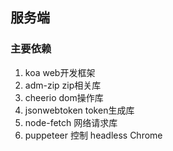 ## 服务端

### 主要依赖

1. koa web开发框架
2. adm-zip zip相关库
3. cheerio dom操作库
4. jsonwebtoken token生成库
5. node-fetch 网络请求库
6. puppeteer 控制 headless Chrome
